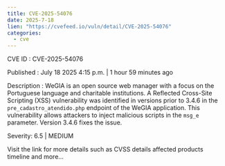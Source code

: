 ```yaml
--- 
title: CVE-2025-54076
date: 2025-7-18
lien: "https://cvefeed.io/vuln/detail/CVE-2025-54076"
categories:
  - cve
---
```


CVE ID : CVE-2025-54076

Published :  July 18
2025
4:15 p.m. | 1 hour
59 minutes ago

Description : WeGIA is an open source web manager with a focus on the Portuguese language and charitable institutions. A Reflected Cross-Site Scripting (XSS) vulnerability was identified in versions prior to 3.4.6 in the `pre_cadastro_atendido.php` endpoint of the WeGIA application. This vulnerability allows attackers to inject malicious scripts in the `msg_e` parameter. Version 3.4.6 fixes the issue.

Severity: 6.5 | MEDIUM

Visit the link for more details
such as CVSS details
affected products
timeline
and more...
